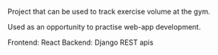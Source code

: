 Project that can be used to track exercise volume at the gym. 

Used as an opportunity to practise web-app development.

Frontend: React
Backend: Django
REST apis
